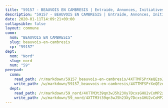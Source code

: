 ```yaml
---
title: "59157 - BEAUVOIS EN CAMBRESIS | Entraide, Annonces, Initiatives"
description: "59157 - BEAUVOIS EN CAMBRESIS | Entraide, Annonces, Initiatives"
date: 2020-01-11T14:09:21+09:00
collapsible: false
layout: commune
comm:
  nom: "BEAUVOIS EN CAMBRESIS"
  slug: beauvois-en-cambresis
  cp: "59157"
dept:
  nom: "Nord"
  slug: nord
  num: "59"
peerpad:
  comm:
    read_path: /r/markdown/59157_beauvois-en-cambresis/4XTTMFSPrXeQEzoJRbgS1skxvJFdbo6DrB8LrzJgxRbFyoJao
    write_path: /w/markdown/59157_beauvois-en-cambresis/4XTTMFSPrXeQEzoJRbgS1skxvJFdbo6DrB8LrzJgxRbFyoJao-K3TgUczZnG83hokhbYfbDWi3kfheascmZaBLvMjLhEB5ZZG2ENEa1UpSTzrRk1kbNEcRWHwavHNJeg5vw8hHZwweXjxkfqGKkfjzmpxek8ux5JarFMiFgc8kzf3Psd3FNrMJEUbd
  dept:
    read_path: /r/markdown/59_nord/4XTTM3t39qn3wJ5h23Xy7DcxsGHU2vCoMP2z3iS4TUn3TrtdJ
    write_path: /w/markdown/59_nord/4XTTM3t39qn3wJ5h23Xy7DcxsGHU2vCoMP2z3iS4TUn3TrtdJ-K3TgTuZGkuZqXfr6fpmH7pGsMT6ndvZQMyRDze5QBt7XScLWHoBi246kLoDKpTH2Yo4f3AFSSJqGc2ozvNww7qPLqsDjpvahxCbQ6F5znbfjp6kVgaDcTYc9LyhwSfYuCevnvZUQ
---
```


